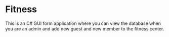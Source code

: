 # Fitness

This is an C# GUI form application where you can view the database when you are an admin and add new guest and new member to the fitness center. 
